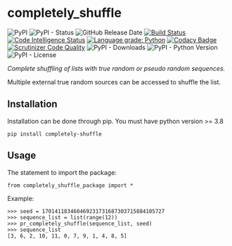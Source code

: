 # completely_shuffle

![PyPI](https://img.shields.io/pypi/v/completely_shuffle?color=red)
![PyPI - Status](https://img.shields.io/pypi/status/completely_shuffle)
![GitHub Release Date](https://img.shields.io/github/release-date/fsssosei/completely_shuffle)
[![Build Status](https://scrutinizer-ci.com/g/fsssosei/completely_shuffle/badges/build.png?b=main)](https://scrutinizer-ci.com/g/fsssosei/completely_shuffle/build-status/main)
[![Code Intelligence Status](https://scrutinizer-ci.com/g/fsssosei/completely_shuffle/badges/code-intelligence.svg?b=main)](https://scrutinizer-ci.com/code-intelligence)
[![Language grade: Python](https://img.shields.io/lgtm/grade/python/g/fsssosei/completely_shuffle.svg?logo=lgtm&logoWidth=18)](https://lgtm.com/projects/g/fsssosei/completely_shuffle/context:python)
[![Codacy Badge](https://api.codacy.com/project/badge/Grade/bf34f8d12be84b4492a5a3709df0aae5)](https://www.codacy.com/manual/fsssosei/completely_shuffle?utm_source=github.com&amp;utm_medium=referral&amp;utm_content=fsssosei/completely_shuffle&amp;utm_campaign=Badge_Grade)
[![Scrutinizer Code Quality](https://scrutinizer-ci.com/g/fsssosei/completely_shuffle/badges/quality-score.png?b=main)](https://scrutinizer-ci.com/g/fsssosei/completely_shuffle/?branch=main)
![PyPI - Downloads](https://img.shields.io/pypi/dw/completely_shuffle?label=PyPI%20-%20Downloads)
![PyPI - Python Version](https://img.shields.io/pypi/pyversions/completely_shuffle)
![PyPI - License](https://img.shields.io/pypi/l/completely_shuffle)

*Complete shuffling of lists with true random or pseudo random sequences.*

Multiple external true random sources can be accessed to shuffle the list.

## Installation

Installation can be done through pip. You must have python version >= 3.8

	pip install completely-shuffle

## Usage

The statement to import the package:

	from completely_shuffle_package import *
	
Example:

	>>> seed = 170141183460469231731687303715884105727
	>>> sequence_list = list(range(12))
	>>> pr_completely_shuffle(sequence_list, seed)
	>>> sequence_list
	[3, 6, 2, 10, 11, 0, 7, 9, 1, 4, 8, 5]
